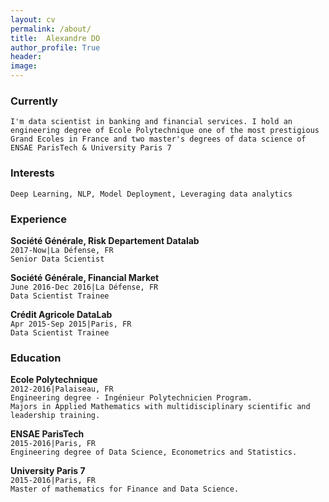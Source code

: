 ```yaml
---
layout: cv
permalink: /about/
title:  Alexandre DO
author_profile: True
header:
image:
---
```



### Currently
    
   `I'm data scientist in banking and financial services. I hold an engineering degree of Ecole Polytechnique one of the most prestigious Grand Ecoles in France and two master's degrees of data science of ENSAE ParisTech & University Paris 7`


### Interests

`Deep Learning, NLP, Model Deployment, Leveraging data analytics`

### Experience
 **Société Générale, Risk Departement Datalab**   
 `2017-Now|La Défense, FR`   
 `Senior Data Scientist`  
 
 **Société Générale, Financial Market**   
    `June 2016-Dec 2016|La Défense, FR`  
    `Data Scientist Trainee`  
  
**Crédit Agricole  DataLab**   
    `Apr 2015-Sep 2015|Paris, FR`  
    `Data Scientist Trainee`     


### Education
**Ecole Polytechnique**   
    `2012-2016|Palaiseau, FR`  
    `Engineering degree - Ingénieur Polytechnicien Program. `  
    `Majors in Applied Mathematics with multidisciplinary scientific and leadership training.` 

**ENSAE ParisTech**   
    `2015-2016|Paris, FR`  
    `Engineering degree of Data Science, Econometrics and Statistics. `

**University Paris 7**   
    `2015-2016|Paris, FR `  
    `Master of mathematics for Finance and Data Science.`






